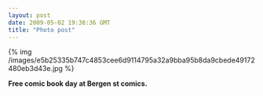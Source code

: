 ```yaml
---
layout: post
date: 2009-05-02 19:38:36 GMT
title: "Photo post"
---
```

{% img /images/e5b25335b747c4853cee6d9114795a32a9bba95b8da9cbede49172480eb3d43e.jpg %}

<b>Free comic book day at Bergen st comics.</b>